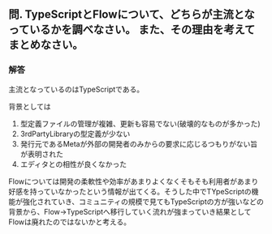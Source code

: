 ## 問. TypeScriptとFlowについて、どちらが主流となっているかを調べなさい。 また、その理由を考えてまとめなさい。

### 解答

主流となっているのはTypeScriptである。

背景としては

1. 型定義ファイルの管理が複雑、更新も容易でない(破壊的なものが多かった)
1. 3rdPartyLibraryの型定義が少ない
1. 発行元であるMetaが外部の開発者のみからの要求に応じるつもりがない旨が表明された
1. エディタとの相性が良くなかった

Flowについては開発の柔軟性や効率があまりよくなくそもそも利用者があまり好感を持っていなかったという情報が出てくる。そうした中でTYpeScriptの機能が強化されていき、コミュニティの規模で見てもTypeScriptの方が強いなどの背景から、Flow->TypeScriptへ移行していく流れが強まっていき結果としてFlowは廃れたのではないかと考える。
